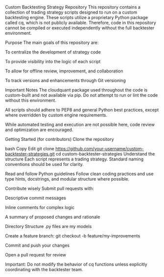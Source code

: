 Custom Backtesting Strategy Repository
This repository contains a collection of trading strategy scripts designed to run on a custom backtesting engine. These scripts utilize a proprietary Python package called cq, which is not publicly available. Therefore, code in this repository cannot be compiled or executed independently without the full backtester environment.

Purpose
The main goals of this repository are:

To centralize the development of strategy code

To provide visibility into the logic of each script

To allow for offline review, improvement, and collaboration

To track versions and enhancements through Git versioning

Important Notes
The cloudquant package used throughout the code is custom-built and not available via pip. Do not attempt to run or lint the code without this environment.

All scripts should adhere to PEP8 and general Python best practices, except where overridden by custom engine requirements.

While automated testing and execution are not possible here, code review and optimization are encouraged.

Getting Started (for contributors)
Clone the repository

bash
Copy
Edit
git clone https://github.com/your-username/custom-backtester-strategies.git
cd custom-backtester-strategies
Understand the structure
Each script represents a trading strategy. Standard naming conventions should be used for clarity.

Read and follow Python guidelines
Follow clean coding practices and use type hints, docstrings, and modular structure where possible.

Contribute wisely
Submit pull requests with:

Descriptive commit messages

Inline comments for complex logic

A summary of proposed changes and rationale

Directory Structure
.py files are my models

Create a feature branch: git checkout -b feature/my-improvements

Commit and push your changes

Open a pull request for review

Important: Do not modify the behavior of cq functions unless explicitly coordinating with the backtester team.
